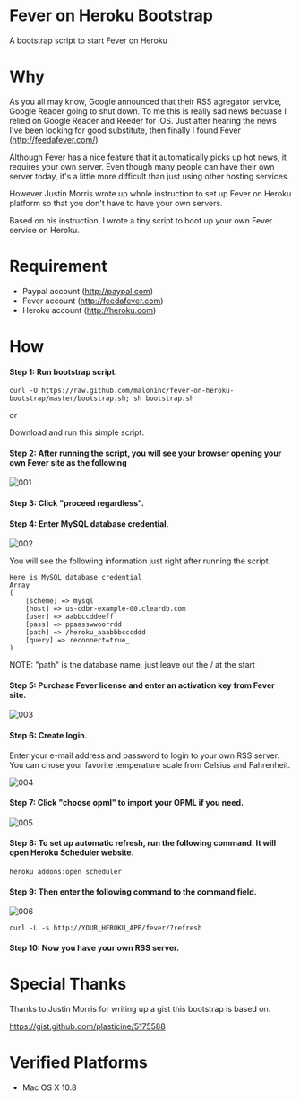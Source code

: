 Fever on Heroku Bootstrap
=========================
A bootstrap script to start Fever on Heroku


Why
=========================
As you all may know, Google announced that their RSS agregator service, Google Reader going to shut down.
To me this is really sad news becuase I relied on Google Reader and Reeder for iOS. Just after hearing the news I've been looking for good substitute, then finally I found Fever (http://feedafever.com/)

Although Fever has a nice feature that it automatically picks up hot news, it requires your own server.
Even though many people can have their own server today, it's a little more difficult than just using other hosting services.

However Justin Morris wrote up whole instruction to set up Fever on Heroku platform so that you don't have to have your own servers.

Based on his instruction, I wrote a tiny script to boot up your own Fever service on Heroku.


Requirement
=========================
* Paypal account (http://paypal.com)
* Fever account (http://feedafever.com)
* Heroku account (http://heroku.com)


How
=========================
#### Step 1: Run bootstrap script.

    curl -O https://raw.github.com/maloninc/fever-on-heroku-bootstrap/master/bootstrap.sh; sh bootstrap.sh

or

Download and run this simple script.


#### Step 2: After running the script, you will see your browser opening your own Fever site as the following

![001](https://raw.github.com/maloninc/fever-on-heroku-bootstrap/master/images/001.png)


#### Step 3: Click "proceed regardless".


#### Step 4: Enter MySQL database credential.

![002](https://raw.github.com/maloninc/fever-on-heroku-bootstrap/master/images/002.png)

You will see the following information just right after running the script.

    Here is MySQL database credential
    Array
    (
        [scheme] => mysql
        [host] => us-cdbr-example-00.cleardb.com
        [user] => aabbccddeeff
        [pass] => ppaasswwoorrdd
        [path] => /heroku_aaabbbcccddd
        [query] => reconnect=true_
    )

NOTE: "path" is the database name, just leave out the / at the start

#### Step 5: Purchase Fever license and enter an activation key from Fever site.

![003](https://raw.github.com/maloninc/fever-on-heroku-bootstrap/master/images/003.png)


#### Step 6: Create login.

Enter your e-mail address and password to login to your own RSS server. You can chose your favorite temperature scale from Celsius and Fahrenheit.

![004](https://raw.github.com/maloninc/fever-on-heroku-bootstrap/master/images/004.png)


#### Step 7: Click "choose opml" to import your OPML if you need.

![005](https://raw.github.com/maloninc/fever-on-heroku-bootstrap/master/images/005.png)


#### Step 8: To set up automatic refresh, run the following command. It will open Heroku Scheduler website.

    heroku addons:open scheduler


#### Step 9: Then enter the following command to the command field.

![006](https://raw.github.com/maloninc/fever-on-heroku-bootstrap/master/images/006.png)

    curl -L -s http://YOUR_HEROKU_APP/fever/?refresh


#### Step 10: Now you have your own RSS server.


Special Thanks
=========================
Thanks to Justin Morris for writing up a gist this bootstrap is based on.

https://gist.github.com/plasticine/5175588


Verified Platforms
=========================
* Mac OS X 10.8
